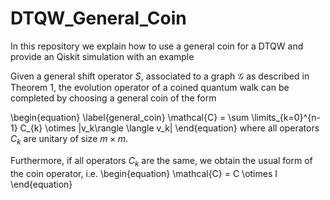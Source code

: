 # DTQW_General_Coin
In this repository we explain how to use a general coin for a DTQW and provide an Qiskit simulation with an example

Given a general shift operator $S$, associated to a graph $\mathcal{G}$ as described in Theorem 1, the evolution operator of a coined quantum walk can be completed by choosing a general coin of the form

\begin{equation}
    \label{general_coin}
    \mathcal{C} = \sum \limits_{k=0}^{n-1} C_{k} \otimes |v_k\rangle \langle v_k|
\end{equation}
where all operators $C_k$ are unitary of size $m \times m$. 

Furthermore, if all operators $C_k$ are the same, we obtain the usual form of the coin operator, i.e.
\begin{equation}
    \mathcal{C} = C \otimes I
\end{equation}
